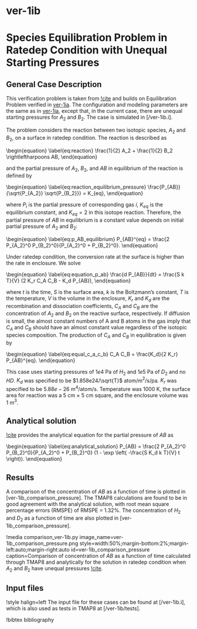 # ver-1ib

# Species Equilibration Problem in Ratedep Condition with Unequal Starting Pressures

## General Case Description

<!-- All necessary equations -->
This verification problem is taken from [!cite](ambrosek2008verification) and builds on Equilibration Problem verified in [ver-1ia](ver-1ia.md). The configuration and modeling parameters are the same as in [ver-1ia](ver-1ia.md), except that, in the current case, there are unequal starting pressures for $A_2$ and $B_2$. The case is simulated in [/ver-1ib.i].

The problem considers the reaction between two isotopic species, $A_2$ and $B_2$, on a surface in ratedep condition. The reaction is described as

\begin{equation}
\label{eq:reaction}
\frac{1}{2} A_2 + \frac{1}{2} B_2 \rightleftharpoons AB,
\end{equation}

and the partial pressure of $A_2$, $B_2$, and $AB$ in equilibrium of the reaction is defined by

\begin{equation}
\label{eq:reaction_equilibrium_pressure}
\frac{P_{AB}}{\sqrt{P_{A_2}} \sqrt{P_{B_2}}} = K_{eq},
\end{equation}

where $P_i$ is the partial pressure of corresponding gas $i$, $K_{eq}$ is the equilibrium constant, and $K_{eq} = 2$ in this isotope reaction. Therefore, the partial pressure of $AB$ in equilibrium is a constant value depends on initial partial pressure of $A_2$ and $B_2$:

\begin{equation}
\label{eq:p_AB_equilibrium}
P_{AB}^{eq} = \frac{2 P_{A_2}^0 P_{B_2}^0}{P_{A_2}^0 + P_{B_2}^0}.
\end{equation}

Under ratedep condition, the conversion rate at the surface is higher than the rate in enclosure. We solve

\begin{equation}
\label{eq:equation_p_ab}
\frac{d P_{AB}}{dt} = \frac{S k T}{V} (2 K_r C_A C_B - K_d P_{AB}),
\end{equation}

where $t$ is the time, $S$ is the surface area, $k$ is the Boltzmann’s constant, $T$ is the temperature, $V$ is the volume in the enclosure, $K_r$ and $K_d$ are the recombination and dissociation coefficients, $C_A$ and $C_B$ are the concentration of $A_2$ and $B_2$ on the reactive surface, respectively. If diffusion is small, the almost constant numbers of A and B atoms in the gas imply that $C_A$ and $C_B$ should have an almost constant value regardless of the isotopic species composition. The production of $C_A$ and $C_B$ in equilibration is given by

\begin{equation}
\label{eq:equal_c_a_c_b}
C_A C_B = \frac{K_d}{2 K_r} P_{AB}^{eq}.
\end{equation}

<!-- Detail parameters -->
This case uses starting pressures of $1e4$ Pa of $H_2$ and $1e5$ Pa of $D_2$ and no $HD$. $K_d$ was specified to be $1.858e24/\sqrt{T}$ atom/m$^2$/s/pa. $K_r$ was specified to be $5.88e-26$ m$^4$/atom/s. Temperature was 1000 K, the surface area for reaction was a 5 cm $\times$ 5 cm square, and the enclosure volume was 1 m$^3$.


## Analytical solution

<!-- introduce the analytical equation and explain -->
[!cite](ambrosek2008verification) provides the analytical equation for the partial pressure of $AB$ as

\begin{equation}
\label{eq:analytical_solution}
P_{AB}  = \frac{2 P_{A_2}^0 P_{B_2}^0}{P_{A_2}^0 + P_{B_2}^0} (1 - \exp \left( -\frac{S K_d k T}{V} t \right)).
\end{equation}

## Results

<!-- introduce the numerical result and compare the figures between analytical and results -->

A comparison of the concentration of $AB$ as a function of time is plotted in [ver-1ib_comparison_pressure]. The TMAP8 calculations are found to be in good agreement with the analytical solution, with root mean square percentage errors (RMSPE) of RMSPE =  1.32%. The concentration of $H_2$ and $D_2$ as a function of time are also plotted in [ver-1ib_comparison_pressure].

!media comparison_ver-1ib.py
       image_name=ver-1ib_comparison_pressure.png
       style=width:50%;margin-bottom:2%;margin-left:auto;margin-right:auto
       id=ver-1ib_comparison_pressure
       caption=Comparison of concentration of $AB$ as a function of time calculated through TMAP8 and analytically for the solution in ratedep condition when $A_2$ and $B_2$ have unequal pressures [!cite](ambrosek2008verification).

## Input files

!style halign=left
The input file for these cases can be found at [/ver-1ib.i], which is also used as tests in TMAP8 at [/ver-1ib/tests].

!bibtex bibliography

